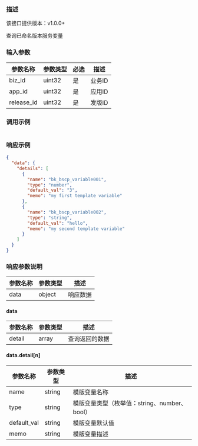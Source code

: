 ### 描述

该接口提供版本：v1.0.0+

查询已命名版本服务变量

### 输入参数

| 参数名称   | 参数类型 | 必选 | 描述   |
| ---------- | -------- | ---- | ------ |
| biz_id     | uint32   | 是   | 业务ID |
| app_id     | uint32   | 是   | 应用ID |
| release_id | uint32   | 是   | 发版ID |

### 调用示例

```json

```

### 响应示例

```json
{
  "data": {
    "details": [
      {
        "name": "bk_bscp_variable001",
        "type": "number",
        "default_val": "3",
        "memo": "my first template variable"
      },
      {
        "name": "bk_bscp_variable002",
        "type": "string",
        "default_val": "hello",
        "memo": "my second template variable"
      }
    ]
  }
}
```

### 响应参数说明

| 参数名称 | 参数类型 | 描述     |
| -------- | -------- | -------- |
| data     | object   | 响应数据 |

#### data

| 参数名称 | 参数类型 | 描述           |
| -------- | -------- | -------------- |
| detail   | array    | 查询返回的数据 |

#### data.detail[n]

| 参数名称    | 参数类型 | 描述                                         |
| ----------- | -------- | -------------------------------------------- |
| name        | string   | 模版变量名称                                 |
| type        | string   | 模版变量类型（枚举值：string、number、bool） |
| default_val | string   | 模版变量默认值                               |
| memo        | string   | 模版变量描述                                 |

